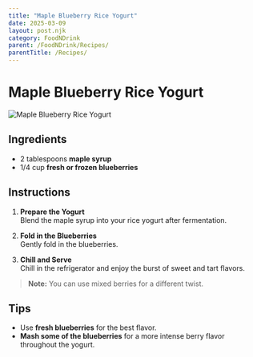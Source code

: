 ```yaml
---
title: "Maple Blueberry Rice Yogurt"
date: 2025-03-09
layout: post.njk
category: FoodNDrink
parent: /FoodNDrink/Recipes/
parentTitle: /Recipes/
---
```

# Maple Blueberry Rice Yogurt

![Maple Blueberry Rice Yogurt](https://via.placeholder.com/150)

## Ingredients
- 2 tablespoons **maple syrup**
- 1/4 cup **fresh or frozen blueberries**

## Instructions
1. **Prepare the Yogurt**  
   Blend the maple syrup into your rice yogurt after fermentation.

2. **Fold in the Blueberries**  
   Gently fold in the blueberries.

3. **Chill and Serve**  
   Chill in the refrigerator and enjoy the burst of sweet and tart flavors.

> **Note:** You can use mixed berries for a different twist.

## Tips
- Use **fresh blueberries** for the best flavor.
- **Mash some of the blueberries** for a more intense berry flavor throughout the yogurt.
